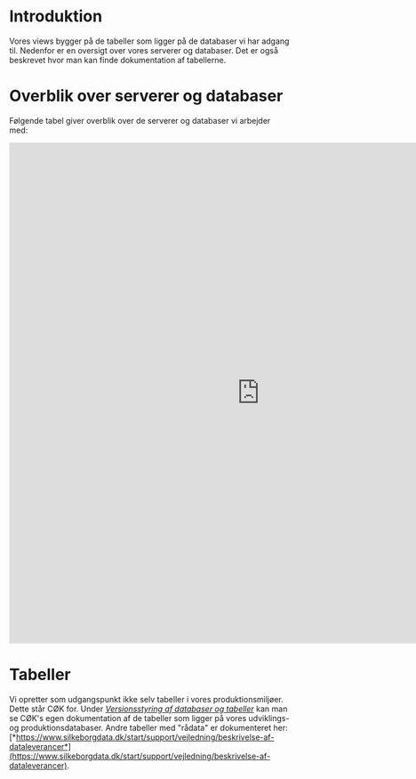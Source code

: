 # Introduktion
Vores views bygger på de tabeller som ligger på de databaser vi har adgang til. Nedenfor er en oversigt over vores serverer og databaser. Det er også beskrevet hvor man kan finde dokumentation af tabellerne.

# Overblik over serverer og databaser
Følgende tabel giver overblik over de serverer og databaser vi arbejder med:

<center>
<iframe src="https://regionh-my.sharepoint.com/personal/tanja_olsen_la_cour_regionh_dk/_layouts/15/Doc.aspx?sourcedoc={835fed70-c4a7-4eed-9ed7-21bf5e8b1f0d}&amp;action=embedview&amp;wdAr=1.7777777777777777" width="900" height="900" frameborder="0">This is an embedded <a target="_blank" href="https://office.com">Microsoft Office</a> presentation, powered by <a target="_blank" href="https://office.com/webapps">Office</a>.</iframe>
</center>

# Tabeller
Vi opretter som udgangspunkt ikke selv tabeller i vores produktionsmiljøer. Dette står CØK for. Under [*Versionsstyring af databaser og tabeller*](https://github.com/DataOgDigitalisering/Tabeller) kan man se CØK's egen dokumentation af de tabeller som ligger på vores udviklings- og produktionsdatabaser. Andre tabeller med "rådata" er dokumenteret her: [*https://www.silkeborgdata.dk/start/support/vejledning/beskrivelse-af-dataleverancer*](https://www.silkeborgdata.dk/start/support/vejledning/beskrivelse-af-dataleverancer).
